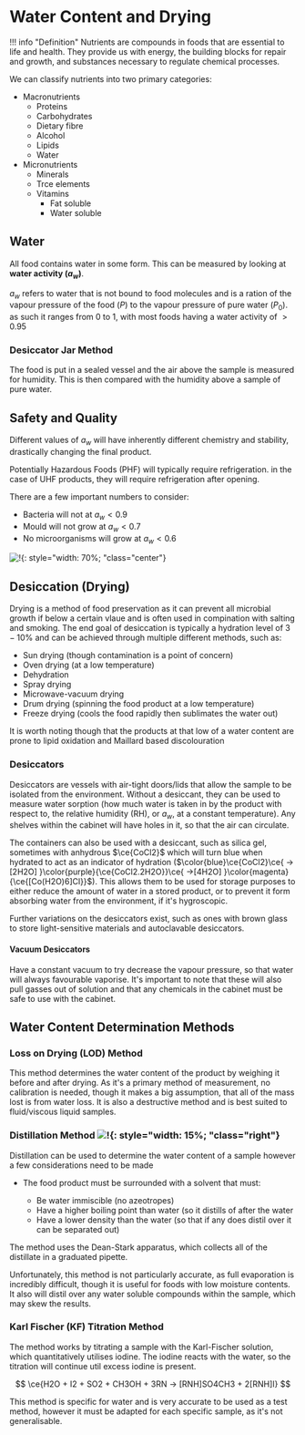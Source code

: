 # Water Content and Drying

!!! info "Definition"
	Nutrients are compounds in foods that are essential to life and health. They provide us with energy, the building blocks for repair and growth, and substances necessary to regulate chemical processes.

We can classify nutrients into two primary categories:

* Macronutrients
  * Proteins
  * Carbohydrates
  * Dietary fibre
  * Alcohol
  * Lipids
  * Water
* Micronutrients
  * Minerals
  * Trce elements
  * Vitamins
    * Fat soluble
    * Water soluble

## Water 

All food contains water in some form. This can be measured by looking at **water activity ($a_w$)**.

$a_w$ refers to water that is not bound to food molecules and is a ration of the vapour pressure of the food ($P$) to the vapour pressure of pure water ($P_0$). as such it ranges from 0 to 1, with most foods having a water activity of $>0.95$

### Desiccator Jar Method

The food is put in a sealed vessel and the air above the sample is measured for humidity. This is then compared with the humidity above a sample of pure water.

## Safety and Quality

Different values of $a_w$ will have inherently different chemistry and stability, drastically changing the final product.

Potentially Hazardous Foods (PHF) will typically require refrigeration. in the case of UHF products, they will require refrigeration after opening.

There are a few important numbers to consider:

* Bacteria will not at $a_w<0.9$
* Mould will not grow at $a_w<0.7$
* No microorganisms will grow at $a_w<0.6$

![!](https://www.pccarx.com/Portals/0/Images/Blog/201902_ThePCCABlog_Water%20Activity_Graph_817x580.png?ver=2019-02-18-112331-387){: style="width: 70%; "class="center"}

## Desiccation (Drying)

Drying is a method of food preservation as it can prevent all microbial growth if below a certain vlaue and is often used in compination with salting and smoking. The end goal of desiccation is typically a hydration level of $3-10\%$ and can be achieved through multiple different methods, such as:

* Sun drying (though contamination is a point of concern)
* Oven drying (at a low temperature)
* Dehydration
* Spray drying
* Microwave-vacuum drying
* Drum drying (spinning the food product at a low temperature)
* Freeze drying (cools the food rapidly then sublimates the water out)

It is worth noting though that the products at that low of a water content are prone to lipid oxidation and Maillard based discolouration

### Desiccators

Desiccators are vessels with air-tight doors/lids that allow the sample to be isolated from the environment. Without a desiccant, they can be used to measure water sorption (how much water is taken in by the product with respect to, the relative humidity (RH), or $a_w$, at a constant temperature). Any shelves within the cabinet will have holes in it, so that the air can circulate.

The containers can also be used with a desiccant, such as silica gel, sometimes with anhydrous $\ce{CoCl2}$ which will turn blue when hydrated to act as an indicator of hydration ($\color{blue}\ce{CoCl2}\ce{ ->[2H2O] }\color{purple}{\ce{CoCl2.2H2O}}\ce{ ->[4H2O] }\color{magenta}{\ce{[Co(H2O)6]Cl}}$). This allows them to be used for storage purposes to either reduce the amount of water in a stored product, or to prevent it form absorbing water from the environment, if it's hygroscopic.

Further variations on the desiccators exist, such as ones with brown glass to store light-sensitive materials and autoclavable desiccators.

#### Vacuum Desiccators

Have a constant vacuum to try decrease the vapour pressure, so that water will always favourable vaporise. It's important to note that these will also pull gasses out of solution and that any chemicals in the cabinet must be safe to use with the cabinet.

## Water Content Determination Methods

### Loss on Drying (LOD) Method

This method determines the water content of the product by weighing it before and after drying. As it's a primary method of measurement, no calibration is needed, though it makes a big assumption, that all of the mass lost is from water loss. It is also a destructive method and is best suited to fluid/viscous liquid samples.

### Distillation Method ![!](https://upload.wikimedia.org/wikipedia/commons/thumb/e/ee/Dean-Stark_apparatus.svg/170px-Dean-Stark_apparatus.svg.png){: style="width: 15%; "class="right"}

Distillation can be used to determine the water content of a sample however a few considerations need to be made

* The food product must be surrounded with a solvent that must:

  * Be water immiscible (no azeotropes)
  * Have a higher boiling point than water (so it distills of after the water
  * Have a lower density than the water (so that if any does distil over it can be separated out)

The method uses the Dean-Stark apparatus, which collects all of the distillate in a graduated pipette.

Unfortunately, this method is not particularly accurate, as full evaporation is incredibly difficult, though it is useful for foods with low moisture contents. It also will distil over any water soluble compounds within the sample, which may skew the results.

### Karl Fischer (KF) Titration Method

The method works by titrating a sample with the Karl-Fischer solution, which quantitatively utilises iodine. The iodine reacts with the water, so the titration will continue util excess iodine is present.

$$
\ce{H2O + I2 + SO2 + CH3OH + 3RN -> [RNH]SO4CH3 + 2[RNH]I}
$$

This method is specific for water and is very accurate to be used as a test method, however it must be adapted for each specific sample, as it's not generalisable.